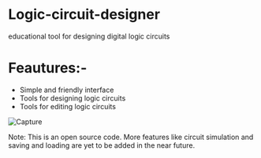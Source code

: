 # Logic-circuit-designer
educational tool for designing digital logic circuits

# Feautures:-
- Simple and friendly interface
- Tools for designing logic circuits
- Tools for editing logic circuits


![Capture](https://user-images.githubusercontent.com/77416742/104588364-ebf59c00-5670-11eb-8b46-86918f1bb864.JPG)

Note: This is an open source code. More features like circuit simulation and saving and loading are yet to be added in the near future.
